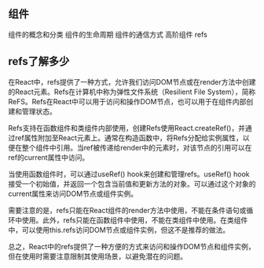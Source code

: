 ## 组件
组件的概念和分类
组件的生命周期
组件的通信方式
高阶组件
refs
## refs了解多少
在React中，refs提供了一种方式，允许我们访问DOM节点或在render方法中创建的React元素。Refs在计算机中称为弹性文件系统（Resilient File System），简称ReFS。Refs在React中可以用于访问和操作DOM节点，也可以用于在组件内部创建和管理状态。

Refs支持在函数组件和类组件内部使用，创建Refs使用React.createRef()，并通过ref属性附加至React元素上。通常在构造函数中，将Refs分配给实例属性，以便在整个组件中引用。当ref被传递给render中的元素时，对该节点的引用可以在ref的current属性中访问。

当使用函数组件时，可以通过useRef() hook来创建和管理refs。useRef() hook接受一个初始值，并返回一个包含当前值和更新方法的对象。可以通过这个对象的current属性来访问DOM节点或组件实例。

需要注意的是，refs只能在React组件的render方法中使用，不能在条件语句或循环中使用。此外，refs只能在函数组件中使用，不能在类组件中使用。在类组件中，可以使用this.refs访问DOM节点或组件实例，但这不是推荐的做法。

总之，React中的refs提供了一种方便的方式来访问和操作DOM节点和组件实例，但在使用时需要注意限制其使用场景，以避免潜在的问题。